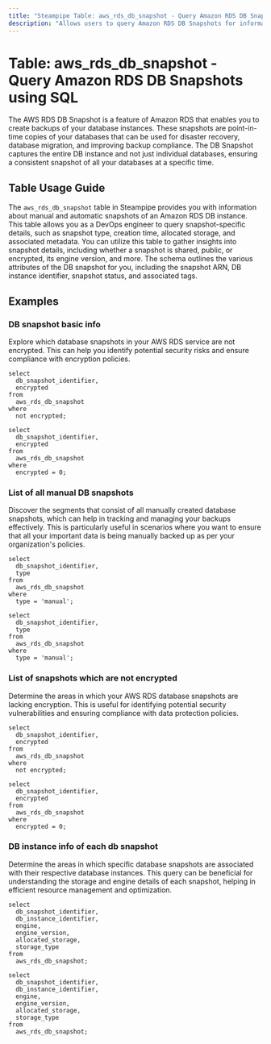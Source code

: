 ```yaml
---
title: "Steampipe Table: aws_rds_db_snapshot - Query Amazon RDS DB Snapshots using SQL"
description: "Allows users to query Amazon RDS DB Snapshots for information regarding manual and automatic snapshots of an Amazon RDS DB instance."
---
```


# Table: aws_rds_db_snapshot - Query Amazon RDS DB Snapshots using SQL

The AWS RDS DB Snapshot is a feature of Amazon RDS that enables you to create backups of your database instances. These snapshots are point-in-time copies of your databases that can be used for disaster recovery, database migration, and improving backup compliance. The DB Snapshot captures the entire DB instance and not just individual databases, ensuring a consistent snapshot of all your databases at a specific time.

## Table Usage Guide

The `aws_rds_db_snapshot` table in Steampipe provides you with information about manual and automatic snapshots of an Amazon RDS DB instance. This table allows you as a DevOps engineer to query snapshot-specific details, such as snapshot type, creation time, allocated storage, and associated metadata. You can utilize this table to gather insights into snapshot details, including whether a snapshot is shared, public, or encrypted, its engine version, and more. The schema outlines the various attributes of the DB snapshot for you, including the snapshot ARN, DB instance identifier, snapshot status, and associated tags.

## Examples

### DB snapshot basic info
Explore which database snapshots in your AWS RDS service are not encrypted. This can help you identify potential security risks and ensure compliance with encryption policies.

```sql+postgres
select
  db_snapshot_identifier,
  encrypted
from
  aws_rds_db_snapshot
where
  not encrypted;
```

```sql+sqlite
select
  db_snapshot_identifier,
  encrypted
from
  aws_rds_db_snapshot
where
  encrypted = 0;
```


### List of all manual DB snapshots
Discover the segments that consist of all manually created database snapshots, which can help in tracking and managing your backups effectively. This is particularly useful in scenarios where you want to ensure that all your important data is being manually backed up as per your organization's policies.

```sql+postgres
select
  db_snapshot_identifier,
  type
from
  aws_rds_db_snapshot
where
  type = 'manual';
```

```sql+sqlite
select
  db_snapshot_identifier,
  type
from
  aws_rds_db_snapshot
where
  type = 'manual';
```


### List of snapshots which are not encrypted
Determine the areas in which your AWS RDS database snapshots are lacking encryption. This is useful for identifying potential security vulnerabilities and ensuring compliance with data protection policies.

```sql+postgres
select
  db_snapshot_identifier,
  encrypted
from
  aws_rds_db_snapshot
where
  not encrypted;
```

```sql+sqlite
select
  db_snapshot_identifier,
  encrypted
from
  aws_rds_db_snapshot
where
  encrypted = 0;
```


### DB instance info of each db snapshot
Determine the areas in which specific database snapshots are associated with their respective database instances. This query can be beneficial for understanding the storage and engine details of each snapshot, helping in efficient resource management and optimization.

```sql+postgres
select
  db_snapshot_identifier,
  db_instance_identifier,
  engine,
  engine_version,
  allocated_storage,
  storage_type
from
  aws_rds_db_snapshot;
```

```sql+sqlite
select
  db_snapshot_identifier,
  db_instance_identifier,
  engine,
  engine_version,
  allocated_storage,
  storage_type
from
  aws_rds_db_snapshot;
```